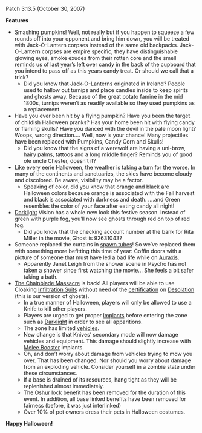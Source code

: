Patch 3.13.5 (October 30, 2007)

**Features**

- Smashing pumpkins! Well, not really but if you happen to squeeze a few rounds
  off into your opponent and bring him down, you will be treated with
  Jack-O-Lantern corpses instead of the same old backpacks. Jack-O-Lantern
  corpses are empire specific, they have distinguishable glowing eyes, smoke
  exudes from their rotten core and the smell reminds us of last year’s left
  over candy in the back of the cupboard that you intend to pass off as this
  years candy treat. Or should we call that a trick?
  - Did you know that Jack-O-Lanterns originated in Ireland? People used to
    hallow out turnips and place candles inside to keep spirits and ghosts away.
    Because of the great potato famine in the mid 1800s, turnips weren’t as
    readily available so they used pumpkins as a replacement.
- Have you ever been hit by a flying pumpkin? Have you been the target of
  childish Halloween pranks? Has your home been hit with flying candy or flaming
  skulls? Have you danced with the devil in the pale moon light? Woops, wrong
  direction…. Well, now is your chance! Many projectiles have been replaced with
  Pumpkins, Candy Corn and Skulls!
  - Did you know that the signs of a werewolf are having a uni-brow, hairy
    palms, tattoos and a long middle finger? Reminds you of good ole uncle
    Chester, doesn’t it?
- Like every eerie Halloween, the weather is taking a turn for the worse. In
  many of the continents and sanctuaries, the skies have become cloudy and
  discolored. Be aware, visibility may be a factor.
  - Speaking of color, did you know that orange and black are Halloween colors
    because orange is associated with the Fall harvest and black is associated
    with darkness and death. ….and Green resembles the color of your face after
    eating candy all night!
- [Darklight](../implants/Darklight.md) Vision has a whole new look this festive
  season. Instead of green with purple fog, you’ll now see ghosts through red on
  top of red fog.
  - Did you know that the checking account number at the bank for Rita Miller in
    the movie, Ghost is 92631043?
- Someone replaced the curtains in [spawn tubes](../items/Respawn_Tube.md)! So
  we’ve replaced them with something more befitting this time of year: Coffin
  doors with a picture of someone that must have led a bad life while on
  [Auraxis](../locations/Auraxis.md).
  - Apparently Janet Leigh from the shower scene in Psycho has not taken a
    shower since first watching the movie… She feels a bit safer taking a bath.
- [The Chainblade Massacre](../archive/events/The_Chainblade_Massacre.md) is back! All
  players will be able to use Cloaking
  [Infiltration Suits](../armor/Infiltration_Suit.md) without need of the
  [certification](../certifications/Certification.md) on
  [Desolation](../locations/Oshur.md#Desolation) (this is our version of
  ghosts).
  - In a true manner of Halloween, players will only be allowed to use a Knife
    to kill other players.
  - Players are urged to get proper [Implants](../implants/index.md) before
    entering the zone such as [Darklight](../implants/Darklight.md) in order to
    see all apparitions.
  - The zone has limited [vehicles](../vehicles/index.md).
  - New change is that Knives’ secondary mode will now damage vehicles and
    equipment. This damage should slightly increase with
    [Melee Booster](../implants/Melee_Booster.md) implants.
  - Oh, and don’t worry about damage from vehicles trying to mow you over. That
    has been changed. Nor should you worry about damage from an exploding
    vehicle. Consider yourself in a zombie state under these circumstances.
  - If a base is drained of its resources, hang tight as they will be
    replenished almost immediately.
  - The [Oshur](../locations/Oshur.md) lock benefit has been removed for the
    duration of this event. In addition, all base linked benefits have been
    removed for fairness (before, it was just interlinked)
  - Over 10% of pet owners dress their pets in Halloween costumes.

**Happy Halloween!**
